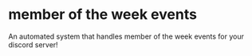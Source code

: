 # member of the week events
 An automated system that handles member of the week events for your discord server!
